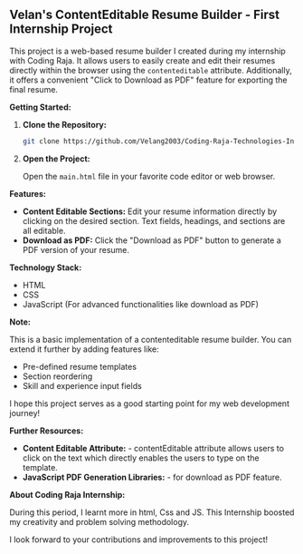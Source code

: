 ## Velan's ContentEditable Resume Builder - First Internship Project

This project is a web-based resume builder I created during my internship with Coding Raja. It allows users to easily create and edit their resumes directly within the browser using the `contenteditable` attribute. Additionally, it offers a convenient "Click to Download as PDF" feature for exporting the final resume.

**Getting Started:**

1. **Clone the Repository:**

   ```bash
   git clone https://github.com/Velang2003/Coding-Raja-Technologies-Internship
   ```

2. **Open the Project:**

   Open the `main.html` file in your favorite code editor or web browser.

**Features:**

* **Content Editable Sections:** Edit your resume information directly by clicking on the desired section. Text fields, headings, and sections are all editable.
* **Download as PDF:** Click the "Download as PDF" button to generate a PDF version of your resume. 

**Technology Stack:**

* HTML
* CSS
* JavaScript (For advanced functionalities like download as PDF)

**Note:**

This is a basic implementation of a contenteditable resume builder. You can extend it further by adding features like:

* Pre-defined resume templates
* Section reordering
* Skill and experience input fields

I hope this project serves as a good starting point for my web development journey!

**Further Resources:**

* **Content Editable Attribute:** - contentEditable attribute allows users to click on the text which directly enables the users to type on the template.
* **JavaScript PDF Generation Libraries:** - for download as PDF feature.

**About Coding Raja Internship:**

During this period, I learnt more in html, Css and JS.
This Internship boosted my creativity and problem solving methodology.

I look forward to your contributions and improvements to this project!
